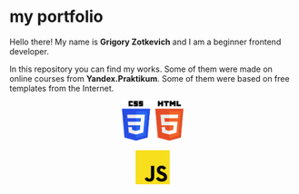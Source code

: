# my portfolio
Hello there! My name is **Grigory Zotkevich** and I am a beginner frontend developer. 

In this repository you can find my works. Some of them were made on online courses from **Yandex.Praktikum**.
Some of them were based on free templates from the Internet.
<p align="center">
  <img src="https://github.com/quis0/my-portfolio/blob/master/images/CSS3HTML5-logo.svg" alt="" height="70px">
</p>
<p align="center">
  <img src="https://github.com/quis0/my-portfolio/blob/master/images/JS-logo.svg" alt="" width="60px" height="60px">
</p>
